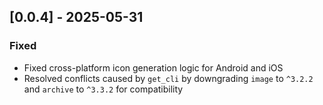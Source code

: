 ## [0.0.4] - 2025-05-31

### Fixed
- Fixed cross-platform icon generation logic for Android and iOS
- Resolved conflicts caused by `get_cli` by downgrading `image` to `^3.2.2` and `archive` to `^3.3.2` for compatibility
